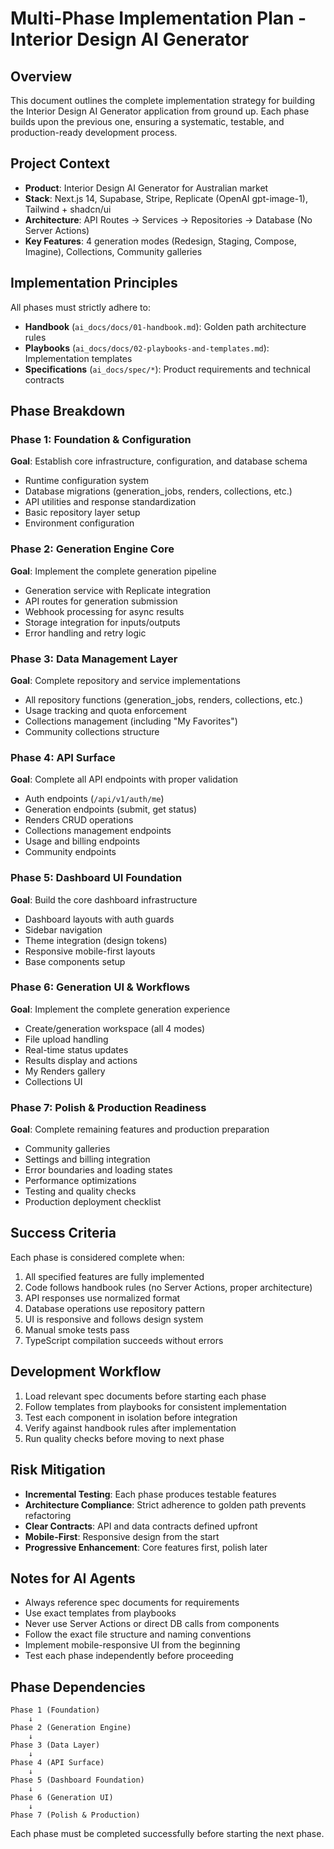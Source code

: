 # Multi-Phase Implementation Plan - Interior Design AI Generator

## Overview
This document outlines the complete implementation strategy for building the Interior Design AI Generator application from ground up. Each phase builds upon the previous one, ensuring a systematic, testable, and production-ready development process.

## Project Context
- **Product**: Interior Design AI Generator for Australian market
- **Stack**: Next.js 14, Supabase, Stripe, Replicate (OpenAI gpt-image-1), Tailwind + shadcn/ui
- **Architecture**: API Routes → Services → Repositories → Database (No Server Actions)
- **Key Features**: 4 generation modes (Redesign, Staging, Compose, Imagine), Collections, Community galleries

## Implementation Principles
All phases must strictly adhere to:
- **Handbook** (`ai_docs/docs/01-handbook.md`): Golden path architecture rules
- **Playbooks** (`ai_docs/docs/02-playbooks-and-templates.md`): Implementation templates
- **Specifications** (`ai_docs/spec/*`): Product requirements and technical contracts

## Phase Breakdown

### Phase 1: Foundation & Configuration
**Goal**: Establish core infrastructure, configuration, and database schema
- Runtime configuration system
- Database migrations (generation_jobs, renders, collections, etc.)
- API utilities and response standardization
- Basic repository layer setup
- Environment configuration

### Phase 2: Generation Engine Core
**Goal**: Implement the complete generation pipeline
- Generation service with Replicate integration
- API routes for generation submission
- Webhook processing for async results
- Storage integration for inputs/outputs
- Error handling and retry logic

### Phase 3: Data Management Layer
**Goal**: Complete repository and service implementations
- All repository functions (generation_jobs, renders, collections, etc.)
- Usage tracking and quota enforcement
- Collections management (including "My Favorites")
- Community collections structure

### Phase 4: API Surface
**Goal**: Complete all API endpoints with proper validation
- Auth endpoints (`/api/v1/auth/me`)
- Generation endpoints (submit, get status)
- Renders CRUD operations
- Collections management endpoints
- Usage and billing endpoints
- Community endpoints

### Phase 5: Dashboard UI Foundation
**Goal**: Build the core dashboard infrastructure
- Dashboard layouts with auth guards
- Sidebar navigation
- Theme integration (design tokens)
- Responsive mobile-first layouts
- Base components setup

### Phase 6: Generation UI & Workflows
**Goal**: Implement the complete generation experience
- Create/generation workspace (all 4 modes)
- File upload handling
- Real-time status updates
- Results display and actions
- My Renders gallery
- Collections UI

### Phase 7: Polish & Production Readiness
**Goal**: Complete remaining features and production preparation
- Community galleries
- Settings and billing integration
- Error boundaries and loading states
- Performance optimizations
- Testing and quality checks
- Production deployment checklist

## Success Criteria
Each phase is considered complete when:
1. All specified features are fully implemented
2. Code follows handbook rules (no Server Actions, proper architecture)
3. API responses use normalized format
4. Database operations use repository pattern
5. UI is responsive and follows design system
6. Manual smoke tests pass
7. TypeScript compilation succeeds without errors

## Development Workflow
1. Load relevant spec documents before starting each phase
2. Follow templates from playbooks for consistent implementation
3. Test each component in isolation before integration
4. Verify against handbook rules after implementation
5. Run quality checks before moving to next phase

## Risk Mitigation
- **Incremental Testing**: Each phase produces testable features
- **Architecture Compliance**: Strict adherence to golden path prevents refactoring
- **Clear Contracts**: API and data contracts defined upfront
- **Mobile-First**: Responsive design from the start
- **Progressive Enhancement**: Core features first, polish later

## Notes for AI Agents
- Always reference spec documents for requirements
- Use exact templates from playbooks
- Never use Server Actions or direct DB calls from components
- Follow the exact file structure and naming conventions
- Implement mobile-responsive UI from the beginning
- Test each phase independently before proceeding

## Phase Dependencies
```
Phase 1 (Foundation)
    ↓
Phase 2 (Generation Engine)
    ↓
Phase 3 (Data Layer)
    ↓
Phase 4 (API Surface)
    ↓
Phase 5 (Dashboard Foundation)
    ↓
Phase 6 (Generation UI)
    ↓
Phase 7 (Polish & Production)
```

Each phase must be completed successfully before starting the next phase.